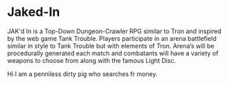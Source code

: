 # Jaked-In
JAK'd In is a Top-Down Dungeon-Crawler RPG similar to Tron and inspired by the web game Tank Trouble. Players participate in an arena battlefield similar in style to Tank Trouble but with elements of Tron. Arena’s will be procedurally generated each match and combatants will have a variety of weapons to choose from along with the famous Light Disc. 

Hi I am a penniless dirty pig who searches fr money.
